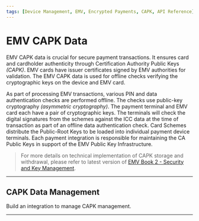 ```yaml
---
tags: [Device Management, EMV, Encrypted Payments, CAPK, API Reference]
---
```


# EMV CAPK Data

EMV CAPK data is crucial for secure payment transactions. It ensures card and cardholder authenticity through Certification Authority Public Keys *(CAPK)*. EMV cards have issuer certificates signed by EMV authorities for validation. The EMV CAPK data is used for offline checks verifying the cryptographic keys on the device and EMV card.

As part of processing EMV transactions, various PIN and data authentication checks are performed offline. The checks use public-key cryptography *(asymmetric cryptography)*. The payment terminal and EMV card each have a pair of cryptographic keys. The terminals will check the digital signatures from the schemes against the ICC data at the time of transaction as part of an offline data authentication check. Card Schemes distribute the Public-Root Keys to be loaded into individual payment device terminals. Each payment integration is responsible for maintaining the CA Public Keys in support of the EMV Public Key Infrastructure.  

<!-- theme: info -->
> For more details on technical implementation of CAPK storage and withdrawal, please refer to latest version of [EMV Book 2 - Security and Key Management](https://www.emvco.com/specifications).

---

## CAPK Data Management

Build an integration to manage CAPK management.

<!-- type: row -->

<!-- type: card
title: CAPK Download
description: The process of securely acquiring and installing (CAPK) data onto payment terminals. 
link: ?path=docs/Resources/API-Documents/Device-Management/CAPK-Download.md
-->

<!-- type: card
title: CAPK Status
description: The process provides confirmation on whether they payment terminal has successfully retrieved and updated the (CAPK).
link: ?path=docs/Resources/API-Documents/Device-Management/CAPK-Status.md
-->

---
